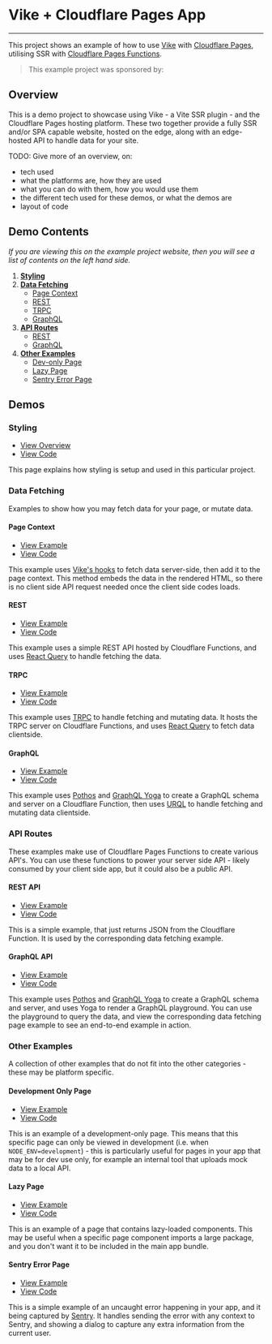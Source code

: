 # Vike + Cloudflare Pages App

---

This project shows an example of how to use [Vike](https://vike.dev) with [Cloudflare Pages](https://pages.cloudflare.com), utilising SSR with [Cloudflare Pages Functions](https://developers.cloudflare.com/pages/functions/).

> This example project was sponsored by:

## Overview

This is a demo project to showcase using Vike - a Vite SSR plugin - and the Cloudflare Pages hosting platform. These two together provide a fully SSR and/or SPA capable website, hosted on the edge, along with an edge-hosted API to handle data for your site.

TODO: Give more of an overview, on:

- tech used
- what the platforms are, how they are used
- what you can do with them, how you would use them
- the different tech used for these demos, or what the demos are
- layout of code

## Demo Contents

*If you are viewing this on the example project website, then you will see a list of contents on the left hand side.*

1. [**Styling**](#styling)
2. [**Data Fetching**](#data-fetching)
    - [Page Context](#page-context)
    - [REST](#rest)
    - [TRPC](#trpc)
    - [GraphQL](#graphql)
3. [**API Routes**](#api-routes)
    - [REST](#rest-api)
    - [GraphQL](#graphql-api)
4. [**Other Examples**](#other-examples)
    - [Dev-only Page](#development-only-page)
    - [Lazy Page](#lazy-page)
    - [Sentry Error Page](#sentry-error-page)


## Demos

### Styling

- [View Overview](https://vike-cf-pages.pages.dev/styling)
- [View Code](https://github.com/travis-r6s/vike-cf-pages/tree/main/apps/demo-app/pages/styling)

This page explains how styling is setup and used in this particular project.

### Data Fetching

Examples to show how you may fetch data for your page, or mutate data.

#### Page Context

- [View Example](https://vike-cf-pages.pages.dev/data/page-context)
- [View Code](https://github.com/travis-r6s/vike-cf-pages/tree/main/apps/demo-app/pages/data/page-context)

This example uses [Vike's hooks](https://vike.dev/data-fetching) to fetch data server-side, then add it to the page context. This method embeds the data in the rendered HTML, so there is no client side API request needed once the client side codes loads.

#### REST

- [View Example](https://vike-cf-pages.pages.dev/data/rest)
- [View Code](https://github.com/travis-r6s/vike-cf-pages/tree/main/apps/demo-app/pages/data/rest)

This example uses a simple REST API hosted by Cloudflare Functions, and uses [React Query](https://tanstack.com/query/latest/) to handle fetching the data.

#### TRPC

- [View Example](https://vike-cf-pages.pages.dev/data/trpc)
- [View Code](https://github.com/travis-r6s/vike-cf-pages/tree/main/apps/demo-app/pages/data/trpc)

This example uses [TRPC](https://trpc.io) to handle fetching and mutating data. It hosts the TRPC server on Cloudflare Functions, and uses [React Query](https://tanstack.com/query/latest/) to fetch data clientside.

#### GraphQL

- [View Example](https://vike-cf-pages.pages.dev/data/graphql)
- [View Code](https://github.com/travis-r6s/vike-cf-pages/tree/main/apps/demo-app/pages/data/graphql)

This example uses [Pothos](https://pothos-graphql.dev) and [GraphQL Yoga](https://the-guild.dev/graphql/yoga-server) to create a GraphQL schema and server on a Cloudflare Function, then uses [URQL](https://formidable.com/open-source/urql/) to handle fetching and mutating data clientside.

### API Routes

These examples make use of Cloudflare Pages Functions to create various API's. You can use these functions to power your server side API - likely consumed by your client side app, but it could also be a public API.

#### REST API

- [View Example](https://vike-cf-pages.pages.dev/api/rest)
- [View Code](https://github.com/travis-r6s/vike-cf-pages/tree/main/apps/demo-app/functions/api/posts)

This is a simple example, that just returns JSON from the Cloudflare Function. It is used by the corresponding data fetching example.

#### GraphQL API

- [View Example](https://vike-cf-pages.pages.dev/api/graphql)
- [View Code](https://github.com/travis-r6s/vike-cf-pages/blob/main/apps/demo-app/functions/api/graphql.ts)

This example uses [Pothos](https://pothos-graphql.dev) and [GraphQL Yoga](https://the-guild.dev/graphql/yoga-server) to create a GraphQL schema and server, and uses Yoga to render a GraphQL playground.
You can use the playground to query the data, and view the corresponding data fetching page example to see an end-to-end example in action.

### Other Examples

A collection of other examples that do not fit into the other categories - these may be platform specific.

#### Development Only Page

- [View Example](https://vike-cf-pages.pages.dev/development)
- [View Code](https://github.com/travis-r6s/vike-cf-pages/tree/main/apps/demo-app/pages/development)

This is an example of a development-only page. This means that this specific page can only be viewed in development (i.e. when `NODE_ENV=development`) - this is particularly useful for pages in your app that may be for dev use only, for example an internal tool that uploads mock data to a local API.

#### Lazy Page

- [View Example](https://vike-cf-pages.pages.dev/lazy)
- [View Code](https://github.com/travis-r6s/vike-cf-pages/tree/main/apps/demo-app/pages/lazy)

This is an example of a page that contains lazy-loaded components. This may be useful when a specific page component imports a large package, and you don't want it to be included in the main app bundle.

#### Sentry Error Page

- [View Example](https://vike-cf-pages.pages.dev/sentry)
- [View Code](https://github.com/travis-r6s/vike-cf-pages/tree/main/apps/demo-app/pages/sentry)

This is a simple example of an uncaught error happening in your app, and it being captured by [Sentry](https://sentry.io/welcome/). It handles sending the error with any context to Sentry, and showing a dialog to capture any extra information from the current user.
